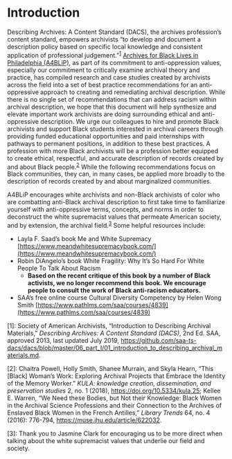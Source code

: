 # Introduction

Describing Archives: A Content Standard (DACS), the archives profession’s content standard, empowers archivists “to develop and document a description policy based on specific local knowledge and consistent application of professional judgement.”<sup>[1](#myfootnote1)</sup> [Archives for Black Lives in Philadelphia (A4BLiP)](https://archivesforblacklives.wordpress.com/), as part of its commitment to anti-oppression values, especially our commitment to critically examine archival theory and practice, has compiled research and case studies created by archivists across the field into a set of best practice recommendations for an anti-oppressive approach to creating and remediating archival description. While there is no single set of recommendations that can address racism within archival description, we hope that this document will help synthesize and elevate important work archivists are doing surrounding ethical and anti-oppressive description. We urge our colleagues to hire and promote Black archivists and support Black students interested in archival careers through providing funded educational opportunities and paid internships with pathways to permanent positions, in addition to these best practices. A profession with more Black archivists will be a profession better equipped to create ethical, respectful, and accurate description of records created by and about Black people.<sup>[2](#myfootnote2)</sup> While the following recommendations focus on Black communities, they can, in many cases, be applied more broadly to the description of records created by and about marginalized communities. 

A4BLiP encourages white archivists and non-Black archivists of color who are combatting anti-Black archival description to first take time to familiarize yourself with anti-oppressive terms, concepts, and norms in order to deconstruct the white supremacist values that permeate American society, and by extension, the archival field.<sup>[3](#myfootnote3)</sup> Some helpful resources include: 
* Layla F. Saad’s book Me and White Supremacy [https://www.meandwhitesupremacybook.com/](https://www.meandwhitesupremacybook.com/) 
* Robin DiAngelo’s book White Fragility: Why It’s So Hard For White People To Talk About Racism 
  * **Based on the recent critique of this book by a number of Black activists, we no longer recommend this book. We encourage people to consult the work of Black anti-racism educators.** 
* SAA’s free online course Cultural Diversity Competency by Helen Wong Smith [https://www.pathlms.com/saa/courses/4839](https://www.pathlms.com/saa/courses/4839)


<a name="myfootnote1">[1]</a>: Society of American Archivists, “Introduction to Describing Archival Materials,” *Describing Archives: A
Content Standard (DACS)*, 2nd Ed. SAA, approved 2013, last updated July 2019,
https://github.com/saa-ts-dacs/dacs/blob/master/06_part_I/01_introduction_to_describing_archival_materials.md. 

<a name="myfootnote2">[2]</a>: Chaitra Powell, Holly Smith, Shanee Murrain, and Skyla Hearn, “This \[Black] Woman’s Work: Exploring Archival Projects that Embrace the Identity of the Memory Worker.” *KULA: knowledge creation, dissemination, and preservation studies* 2, no. 1 (2018), https://doi.org/10.5334/kula.25; Kellee E. Warren, “We Need these Bodies, but Not their Knowledge: Black Women in the Archival Science Professions and their Connection to the Archives of Enslaved Black Women in the French Antilles,” *Library Trends* 64, no. 4 (2016): 776-794, https://muse.jhu.edu/article/622032.

<a name="myfootnote3">[3]</a>: Thank you to Jasmine Clark for encouraging us to be more direct when talking about the white supremacist values that underlie our
field and society.
